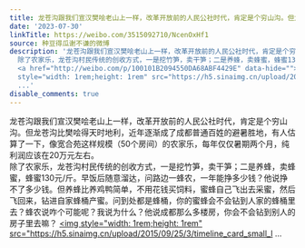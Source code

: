 ```yaml
---
title: 龙苍沟跟我们宣汉樊哙老山上一样，改革开放前的人民公社时代，肯定是个穷山沟。但龙苍沟比樊哙得天时地利，近年逐渐成了成都普通百姓的避暑胜地，有人估算了一下...
date: '2023-07-30'
linkTitle: https://weibo.com/3515092710/NcenOxHf1
source: 种豆得瓜谢不谦的微博
description: '龙苍沟跟我们宣汉樊哙老山上一样，改革开放前的人民公社时代，肯定是个穷山沟。但龙苍沟比樊哙得天时地利，近年逐渐成了成都普通百姓的避暑胜地，有人估算了一下，像宽合苑这样规模（50个房间）的农家乐，每年仅仅暑期两个月，纯利润应该在20万元左右。<br>
  除了农家乐，龙苍沟村民传统的创收方式，一是挖竹笋，卖干笋；二是养蜂，卖蜂蜜，蜂蜜130元/斤。早饭后随意溜达，问路边一蜂农，一年能挣多少钱？他说挣不了多少钱。但养蜂比养鸡鸭简单，不用花钱买饲料，蜜蜂自己飞出去采蜜，然后飞回来，钻进自家蜂桶产蜜。问到处都是蜂桶，你的蜜蜂会不会钻到人家的蜂桶里去？蜂农说咋个可能呢？我说为什么？他说成都那么多楼房，你会不会钻到别人的房子里去嘛？
  <a href="http://weibo.com/p/100101B2094550DA68ABF4429E" data-hide=""><span class="url-icon"><img
  style="width: 1rem;height: 1rem" src="https://h5.sinaimg.cn/upload/2015/09/25/3/timeline_card_small_l
  ...'
disable_comments: true
---
```

龙苍沟跟我们宣汉樊哙老山上一样，改革开放前的人民公社时代，肯定是个穷山沟。但龙苍沟比樊哙得天时地利，近年逐渐成了成都普通百姓的避暑胜地，有人估算了一下，像宽合苑这样规模（50个房间）的农家乐，每年仅仅暑期两个月，纯利润应该在20万元左右。<br> 除了农家乐，龙苍沟村民传统的创收方式，一是挖竹笋，卖干笋；二是养蜂，卖蜂蜜，蜂蜜130元/斤。早饭后随意溜达，问路边一蜂农，一年能挣多少钱？他说挣不了多少钱。但养蜂比养鸡鸭简单，不用花钱买饲料，蜜蜂自己飞出去采蜜，然后飞回来，钻进自家蜂桶产蜜。问到处都是蜂桶，你的蜜蜂会不会钻到人家的蜂桶里去？蜂农说咋个可能呢？我说为什么？他说成都那么多楼房，你会不会钻到别人的房子里去嘛？ <a href="http://weibo.com/p/100101B2094550DA68ABF4429E" data-hide=""><span class="url-icon"><img style="width: 1rem;height: 1rem" src="https://h5.sinaimg.cn/upload/2015/09/25/3/timeline_card_small_l ...